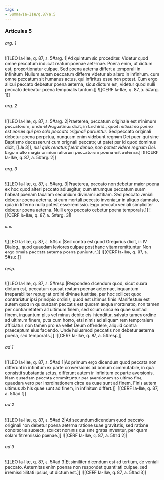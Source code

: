 ```yaml
---
tags : 
- Summa/Ia-IIæ/q.87/a.5
---
```


### Articulus 5

###### arg. 1
![[LEO Ia-IIæ, q. 87, a. 5#arg. 1|Ad quintum sic proceditur. Videtur quod omne peccatum inducat reatum poenae aeternae. Poena enim, ut dictum est, proportionatur culpae. Sed poena aeterna differt a temporali in infinitum. Nullum autem peccatum differre videtur ab altero in infinitum, cum omne peccatum sit humanus actus, qui infinitus esse non potest. Cum ergo alicui peccato debeatur poena aeterna, sicut dictum est, videtur quod nulli peccato debeatur poena temporalis tantum.]]
![[CERF Ia-IIæ, q. 87, a. 5#arg. 1]]

###### arg. 2
![[LEO Ia-IIæ, q. 87, a. 5#arg. 2|Praeterea, peccatum originale est minimum peccatorum, unde et Augustinus dicit, in Enchirid., quod *mitissima poena est eorum qui pro solo peccato originali puniuntur*. Sed peccato originali debetur poena perpetua, nunquam enim videbunt regnum Dei pueri qui sine Baptismo decesserunt cum originali peccato; ut patet per id quod dominus dicit, [[Jn 3]], *nisi quis renatus fuerit denuo, non potest videre regnum Dei*. Ergo multo magis omnium aliorum peccatorum poena erit aeterna.]]
![[CERF Ia-IIæ, q. 87, a. 5#arg. 2]]

###### arg. 3
![[LEO Ia-IIæ, q. 87, a. 5#arg. 3|Praeterea, peccato non debetur maior poena ex hoc quod alteri peccato adiungitur, cum utrumque peccatum suam habeat poenam taxatam secundum divinam iustitiam. Sed peccato veniali debetur poena aeterna, si cum mortali peccato inveniatur in aliquo damnato, quia in Inferno nulla potest esse remissio. Ergo peccato veniali simpliciter debetur poena aeterna. Nulli ergo peccato debetur poena temporalis.]]
![[CERF Ia-IIæ, q. 87, a. 5#arg. 3]]

###### s.c.
![[LEO Ia-IIæ, q. 87, a. 5#s.c.|Sed contra est quod Gregorius dicit, in IV Dialog., quod quaedam leviores culpae post hanc vitam remittuntur. Non ergo omnia peccata aeterna poena puniuntur.]]
![[CERF Ia-IIæ, q. 87, a. 5#s.c.]]

###### resp.
![[LEO Ia-IIæ, q. 87, a. 5#resp.|Respondeo dicendum quod, sicut supra dictum est, peccatum causat reatum poenae aeternae, inquantum irreparabiliter repugnat ordini divinae iustitiae, per hoc scilicet quod contrariatur ipsi principio ordinis, quod est ultimus finis. Manifestum est autem quod in quibusdam peccatis est quidem aliqua inordinatio, non tamen per contrarietatem ad ultimum finem, sed solum circa ea quae sunt ad finem, inquantum plus vel minus debite eis intenditur, salvato tamen ordine ad ultimum finem, puta cum homo, etsi nimis ad aliquam rem temporalem afficiatur, non tamen pro ea vellet Deum offendere, aliquid contra praeceptum eius faciendo. Unde huiusmodi peccatis non debetur aeterna poena, sed temporalis.]]
![[CERF Ia-IIæ, q. 87, a. 5#resp.]]

###### ad 1
![[LEO Ia-IIæ, q. 87, a. 5#ad 1|Ad primum ergo dicendum quod peccata non differunt in infinitum ex parte conversionis ad bonum commutabile, in qua consistit substantia actus, differunt autem in infinitum ex parte aversionis. Nam quaedam peccata committuntur per aversionem ab ultimo fine, quaedam vero per inordinationem circa ea quae sunt ad finem. Finis autem ultimus ab his quae sunt ad finem, in infinitum differt.]]
![[CERF Ia-IIæ, q. 87, a. 5#ad 1]]

###### ad 2
![[LEO Ia-IIæ, q. 87, a. 5#ad 2|Ad secundum dicendum quod peccato originali non debetur poena aeterna ratione suae gravitatis, sed ratione conditionis subiecti, scilicet hominis qui sine gratia invenitur, per quam solam fit remissio poenae.]]
![[CERF Ia-IIæ, q. 87, a. 5#ad 2]]

###### ad 3
![[LEO Ia-IIæ, q. 87, a. 5#ad 3|Et similiter dicendum est ad tertium, de veniali peccato. Aeternitas enim poenae non respondet quantitati culpae, sed irremissibilitati ipsius, ut dictum est.]]
![[CERF Ia-IIæ, q. 87, a. 5#ad 3]]

